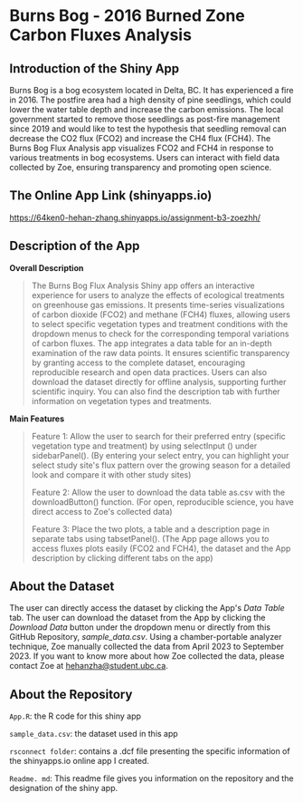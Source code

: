 # Burns Bog - 2016 Burned Zone Carbon Fluxes Analysis
## Introduction of the Shiny App
Burns Bog is a bog ecosystem located in Delta, BC. It has experienced a fire in 2016. The postfire area had a high density of pine seedlings, which could lower the water table depth and increase the carbon emissions. The local government started to remove those seedlings as post-fire management since 2019 and would like to test the hypothesis that seedling removal can decrease the CO2 flux (FCO2) and increase the CH4 flux (FCH4). The Burns Bog Flux Analysis app visualizes FCO2 and FCH4 in response to various treatments in bog ecosystems. Users can interact with field data collected by Zoe, ensuring transparency and promoting open science. 
## The Online App Link (shinyapps.io)
https://64ken0-hehan-zhang.shinyapps.io/assignment-b3-zoezhh/
## Description of the App
**Overall Description**
> The Burns Bog Flux Analysis Shiny app offers an interactive experience for users to analyze the effects of ecological treatments on greenhouse gas emissions. It
> presents time-series visualizations of carbon dioxide (FCO2) and methane (FCH4) fluxes, allowing users to select specific vegetation types and treatment conditions
> with the dropdown menus to check for the corresponding temporal variations of carbon fluxes. The app integrates a data table for an in-depth examination of the raw
> data points. It ensures scientific transparency by granting access to the complete dataset, encouraging reproducible research and open data practices. Users can
> also download the dataset directly for offline analysis, supporting further scientific inquiry. You can also find the description tab with further information on
> vegetation types and treatments.

**Main Features**

> Feature 1: Allow the user to search for their preferred entry (specific vegetation type and treatment) by using selectInput () under sidebarPanel(). (By entering
>  your select entry, you can highlight your select study site's flux pattern over the growing season for a detailed look and compare it with other study sites)
> 
> Feature 2: Allow the user to download the data table as.csv with the downloadButton() function. (For open, reproducible science, you have direct access to Zoe's
>  collected data)
> 
> Feature 3: Place the two plots, a table and a description page in separate tabs using tabsetPanel(). (The App page allows you to access fluxes plots easily (FCO2
>  and FCH4), the dataset and the App description by clicking different tabs on the app)
## About the Dataset
The user can directly access the dataset by clicking the App's _Data Table_ tab. The user can download the dataset from the App by clicking the _Download Data_ button under the dropdown menu or directly from this GitHub Repository, _sample_data.csv_. Using a chamber-portable analyzer technique, Zoe manually collected the data from April 2023 to September 2023. If you want to know more about how Zoe collected the data, please contact Zoe at hehanzha@student.ubc.ca.
## About the Repository
`App.R`: the R code for this shiny app

`sample_data.csv`: the dataset used in this app

`rsconnect folder`: contains a .dcf file presenting the specific information of the shinyapps.io online app I created.

`Readme. md`: This readme file gives you information on the repository and the designation of the shiny app.
